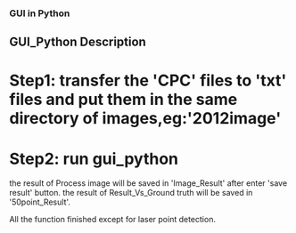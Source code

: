 ### GUI in Python


## GUI_Python Description



# Step1: transfer the 'CPC' files to 'txt' files and put them in the same directory of images,eg:'2012image'

# Step2: run gui_python

the result of Process image will be saved in 'Image_Result' after enter 'save result' button.
the result of Result_Vs_Ground truth will be saved in '50point_Result'.

All the function finished except for laser point detection.
